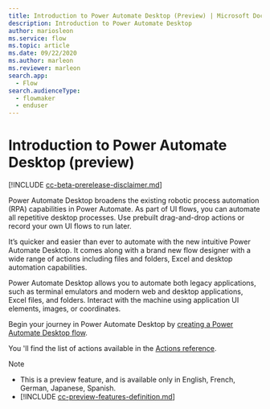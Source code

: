 ```yaml
---
title: Introduction to Power Automate Desktop (Preview) | Microsoft Docs
description: Introduction to Power Automate Desktop
author: mariosleon
ms.service: flow
ms.topic: article
ms.date: 09/22/2020
ms.author: marleon
ms.reviewer: marleon
search.app: 
  - Flow
search.audienceType: 
  - flowmaker
  - enduser
---
```


# Introduction to Power Automate Desktop (preview)

[!INCLUDE [cc-beta-prerelease-disclaimer.md](../../includes/cc-beta-prerelease-disclaimer.md)]

Power Automate Desktop broadens the existing robotic process automation (RPA) capabilities in Power Automate. As part of UI flows, you can automate all repetitive desktop processes. Use prebuilt drag-and-drop actions or record your own UI flows to run later.

It’s quicker and easier than ever to automate with the new intuitive Power Automate Desktop. It comes along with a brand new flow designer with a wide range of actions including files and folders, Excel and desktop automation capabilities.

Power Automate Desktop allows you to automate both legacy applications, such as terminal emulators and modern web and desktop applications, Excel files, and folders. Interact with the machine using application UI elements, images, or coordinates. 

Begin your journey in Power Automate Desktop by [creating a Power Automate Desktop flow](create-flow-console.md). 

You 'll find the list of actions available in the [Actions reference](actions-reference.md).

> [!NOTE]
> - This is a preview feature, and is available only in English, French, German, Japanese, Spanish.
> - [!INCLUDE [cc-preview-features-definition.md](../../includes/cc-preview-features-definition.md)]
